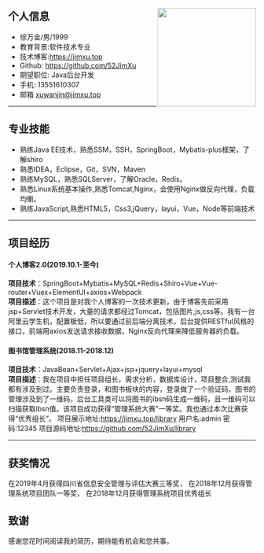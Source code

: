 ## 个人信息 <img src="https://v7.jimxu.top/images/resume_1.jpg" width="200px"  align="right"/>

- 徐万金/男/1999
- 教育背景:软件技术专业
- 技术博客:https://jimxu.top
- Github: https://github.com/52JimXu
- 期望职位: Java后台开发
- 手机: 13551610307
- 邮箱 xuwanjin@jimxu.top

---

## 专业技能
- 熟练Java EE技术，熟悉SSM，SSH，SpringBoot，Mybatis-plus框架，了解shiro
- 熟悉IDEA，Eclipse，Git，SVN，Maven
- 熟练MySQL，熟悉SQLServer，了解Oracle，Redis。
- 熟悉Linux系统基本操作,熟悉Tomcat,Nginx，会使用Nginx做反向代理，负载均衡。
- 熟练JavaScript,熟悉HTML5，Css3,jQuery，layui，Vue，Node等前端技术

---
## 项目经历
####  个人博客2.0(2019.10.1-至今)
**项目技术**：SpringBoot+Mybatis+MySQL+Redis+Shiro+Vue+<span>Vue-router+Vuex+ElementUI</span>+axios+Webpack<br>
**项目描述**：这个项目是对我个人博客的一次技术更新，由于博客先前采用jsp+Servlet技术开发，大量的请求都经过Tomcat，包括图片,js,css等。我有一台阿里云学生机，配置极低，所以要通过前后端分离技术，后台提供RESTful风格的接口，前端用axios发送请求接收数据，Nginx反向代理来降低服务器的负载。
#### 	图书馆管理系统(2018.11-2018.12)
**项目技术**：JavaBean+Servlet+Ajax+jsp+jquery+layui+mysql<br>
**项目描述**：我在项目中担任项目组长，需求分析，数据库设计，项目整合,测试我都有涉及到过。主要负责登录，和图书板块的内容，登录做了一个验证码，图书的管理涉及到了一维码，后台工具类可以将图书的ibsn码生成一维码，且一维码可以扫描获取ibsn值。该项目成功获得“管理系统大赛”一等奖。我也通过本次比赛获得“优秀组长”。
项目展示地址:https://jimxu.top/library	用户名:admin 密码:12345
项目源码地址:https://github.com/52JimXu/library

---
## 获奖情况
在2019年4月获得四川省信息安全管理与评估大赛三等奖，
在2018年12月获得管理系统项目团队一等奖，
在2018年12月获得管理系统项目优秀组长
## 致谢
感谢您花时间阅读我的简历，期待能有机会和您共事。
